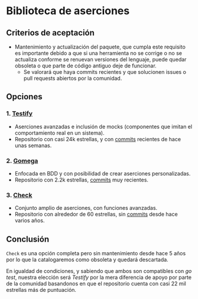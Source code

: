 # Biblioteca de aserciones
## Criterios de aceptación
 - Mantenimiento y actualización del paquete, que cumpla este requisito es importante debido a que si una herramienta no se corrige o no se actualiza conforme se renuevan versiones del lenguaje, puede quedar obsoleta o que parte de código antiguo deje de funcionar.
    - Se valorará que haya commits recientes y que solucionen issues o pull requests abiertos por la comunidad.

## Opciones
### 1. [Testify](https://github.com/stretchr/testify)
- Aserciones avanzadas e inclusión de mocks (componentes que imitan el comportamiento real en un sistema).
- Repositorio con casi 24k estrellas, y con [commits](https://github.com/stretchr/testify/commits/master/) recientes de hace unas semanas.

### 2. [Gomega](https://github.com/onsi/gomega)
- Enfocada en BDD y con posibilidad de crear aserciones personalizadas.
- Repositorio con 2.2k estrellas, [commits](https://github.com/onsi/gomega/commits/master/) muy recientes.

### 3. [Check](https://github.com/go-check/check)
- Conjunto amplio de aserciones, con funciones avanzadas.
- Repositorio con alrededor de 60 estrellas, sin [commits](https://github.com/go-check/check/commits/master/) desde hace varios años.

## Conclusión
`Check` es una opción completa pero sin mantenimiento desde hace 5 años por lo que la catalogaremos como obsoleta y quedará descartada.

En igualdad de condiciones, y sabiendo que ambos son compatibles con *go test*, nuestra elección será *Testify* por la mera diferencia de apoyo por parte de la comunidad basandonos en que el repositorio cuenta con casi 22 mil estrellas más de puntuación.